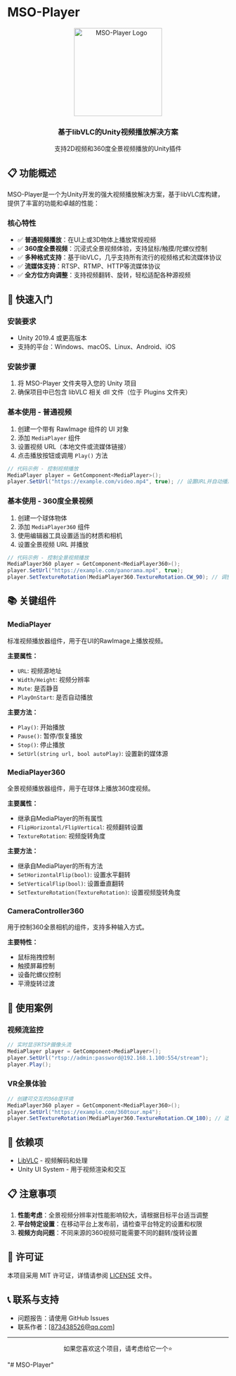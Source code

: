 # MSO-Player

<div align="center">
  <img src="Images/mso-player-logo.png" alt="MSO-Player Logo" width="200" />
  <h3>基于libVLC的Unity视频播放解决方案</h3>
  <p>支持2D视频和360度全景视频播放的Unity插件</p>
</div>

## 📋 功能概述

MSO-Player是一个为Unity开发的强大视频播放解决方案，基于libVLC库构建，提供了丰富的功能和卓越的性能：

### 核心特性
- ✅ **普通视频播放**：在UI上或3D物体上播放常规视频
- ✅ **360度全景视频**：沉浸式全景视频体验，支持鼠标/触摸/陀螺仪控制
- ✅ **多种格式支持**：基于libVLC，几乎支持所有流行的视频格式和流媒体协议
- ✅ **流媒体支持**：RTSP、RTMP、HTTP等流媒体协议
- ✅ **全方位方向调整**：支持视频翻转、旋转，轻松适配各种源视频

## 🚀 快速入门

### 安装要求
- Unity 2019.4 或更高版本
- 支持的平台：Windows、macOS、Linux、Android、iOS

### 安装步骤
1. 将 MSO-Player 文件夹导入您的 Unity 项目
2. 确保项目中已包含 libVLC 相关 dll 文件（位于 Plugins 文件夹）

### 基本使用 - 普通视频
1. 创建一个带有 RawImage 组件的 UI 对象
2. 添加 `MediaPlayer` 组件
3. 设置视频 URL（本地文件或流媒体链接）
4. 点击播放按钮或调用 `Play()` 方法

```csharp
// 代码示例 - 控制视频播放
MediaPlayer player = GetComponent<MediaPlayer>();
player.SetUrl("https://example.com/video.mp4", true); // 设置URL并自动播放
```

### 基本使用 - 360度全景视频
1. 创建一个球体物体
2. 添加 `MediaPlayer360` 组件
3. 使用编辑器工具设置适当的材质和相机
4. 设置全景视频 URL 并播放

```csharp
// 代码示例 - 控制全景视频播放
MediaPlayer360 player = GetComponent<MediaPlayer360>();
player.SetUrl("https://example.com/panorama.mp4", true);
player.SetTextureRotation(MediaPlayer360.TextureRotation.CW_90); // 调整视频方向
```

## 📚 关键组件

### MediaPlayer
标准视频播放器组件，用于在UI的RawImage上播放视频。

**主要属性：**
- `URL`: 视频源地址
- `Width/Height`: 视频分辨率
- `Mute`: 是否静音
- `PlayOnStart`: 是否自动播放

**主要方法：**
- `Play()`: 开始播放
- `Pause()`: 暂停/恢复播放
- `Stop()`: 停止播放
- `SetUrl(string url, bool autoPlay)`: 设置新的媒体源

### MediaPlayer360
全景视频播放器组件，用于在球体上播放360度视频。

**主要属性：**
- 继承自MediaPlayer的所有属性
- `FlipHorizontal/FlipVertical`: 视频翻转设置
- `TextureRotation`: 视频旋转角度

**主要方法：**
- 继承自MediaPlayer的所有方法
- `SetHorizontalFlip(bool)`: 设置水平翻转
- `SetVerticalFlip(bool)`: 设置垂直翻转
- `SetTextureRotation(TextureRotation)`: 设置视频旋转角度

### CameraController360
用于控制360全景相机的组件，支持多种输入方式。

**主要特性：**
- 鼠标拖拽控制
- 触摸屏幕控制
- 设备陀螺仪控制
- 平滑旋转过渡

## 📝 使用案例

### 视频流监控
```csharp
// 实时显示RTSP摄像头流
MediaPlayer player = GetComponent<MediaPlayer>();
player.SetUrl("rtsp://admin:password@192.168.1.100:554/stream");
player.Play();
```

### VR全景体验
```csharp
// 创建可交互的360度环境
MediaPlayer360 player = GetComponent<MediaPlayer360>();
player.SetUrl("https://example.com/360tour.mp4");
player.SetTextureRotation(MediaPlayer360.TextureRotation.CW_180); // 适配视频方向
```

## 🔌 依赖项

- [LibVLC](https://www.videolan.org/vlc/libvlc.html) - 视频解码和处理
- Unity UI System - 用于视频渲染和交互

## 📋 注意事项

1. **性能考虑**：全景视频分辨率对性能影响较大，请根据目标平台适当调整
2. **平台特定设置**：在移动平台上发布前，请检查平台特定的设置和权限
3. **视频方向问题**：不同来源的360视频可能需要不同的翻转/旋转设置

## 📄 许可证

本项目采用 MIT 许可证，详情请参阅 [LICENSE](LICENSE) 文件。

## 📞 联系与支持

- 问题报告：请使用 GitHub Issues
- 联系作者：[873438526@qq.com]

---

<div align="center">
  <p>如果您喜欢这个项目，请考虑给它一个⭐</p>
</div> "# MSO-Player" 
